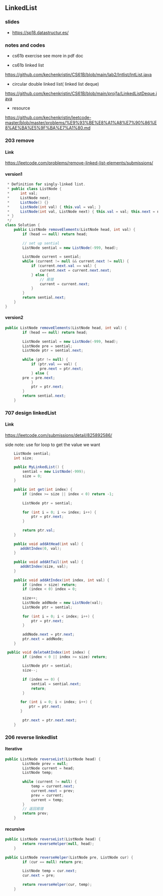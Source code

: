 ## LinkedList

### slides
- https://sp18.datastructur.es/

### notes and codes

- cs61b exercise
see more in pdf doc

- cs61b linked list

https://github.com/kechenkristin/CS61B/blob/main/lab2/Intlist/IntList.java


- circular double linked list( linked list deque)

https://github.com/kechenkristin/CS61B/blob/main/proj1a/LinkedListDeque.java

- resource

https://github.com/kechenkristin/leetcode-master/blob/master/problems/%E9%93%BE%E8%A1%A8%E7%90%86%E8%AE%BA%E5%9F%BA%E7%A1%80.md

### 203 remove
#### Link
https://leetcode.com/problems/remove-linked-list-elements/submissions/

#### version1
```java
 * Definition for singly-linked list.
 * public class ListNode {
 *     int val;
 *     ListNode next;
 *     ListNode() {}
 *     ListNode(int val) { this.val = val; }
 *     ListNode(int val, ListNode next) { this.val = val; this.next = next; }
 * }
 */
class Solution {
    public ListNode removeElements(ListNode head, int val) {
        if (head == null) return head;
        
        // set up sential
        ListNode sential = new ListNode(-999, head);
        
        ListNode current = sential;
        while (current != null && current.next != null) {
            if (current.next.val == val) {
                current.next = current.next.next;
            } else {
                // 易错
                current = current.next;
            }
        }
        return sential.next;
    }
}
```

#### version2
```java
public ListNode removeElements(ListNode head, int val) {
        if (head == null) return head;
        
        ListNode sential = new ListNode(-999, head);
        ListNode pre = sential;
        ListNode ptr = sential.next;
        
        while (ptr != null) {
            if (ptr.val == val) {
                pre.next = ptr.next;
            } else { 
		pre = pre.next;
            }
            ptr = ptr.next;
        }
        return sential.next;
    }
```

### 707 design linkedList
#### Link 
https://leetcode.com/submissions/detail/825892586/

side note: use for loop to get the value we want

```java
    ListNode sential;
    int size;

    public MyLinkedList() {
        sential = new ListNode(-999);
        size = 0;
    }
    
    public int get(int index) {
        if (index >= size || index < 0) return -1;
        
        ListNode ptr = sential;
        
        for (int i = 0; i <= index; i++) {
            ptr = ptr.next;
        }
        
        return ptr.val;
    }
    
    public void addAtHead(int val) {
       addAtIndex(0, val);
    }
    
    public void addAtTail(int val) {
       addAtIndex(size, val);
    }
    
    public void addAtIndex(int index, int val) {
        if (index > size) return;
        if (index < 0) index = 0;
        
        size++;
        ListNode addNode = new ListNode(val);
        ListNode ptr = sential;
        
        for (int i = 0; i < index; i++) {
            ptr = ptr.next;
        }
        
        addNode.next = ptr.next;
        ptr.next = addNode;
    }

 public void deleteAtIndex(int index) {
        if (index < 0 || index >= size) return;
        
        ListNode ptr = sential;
        size--;
        
        if (index == 0) {
            sential = sential.next;
            return;
        }
        
       for (int i = 0; i < index; i++) {
           ptr = ptr.next;
       }
        
        ptr.next = ptr.next.next;
    }
```

### 206 reverse linkedlist
#### Iterative
```java
public ListNode reverseList(ListNode head) {
        ListNode prev = null;
        ListNode current = head;
        ListNode temp;
        
        while (current != null) {
            temp = current.next;
            current.next = prev;
            prev = current;
            current = temp;
        }
        // 返回易错
        return prev;
    }
```


#### recursive
```java
public ListNode reverseList(ListNode head) {
        return reverseHelper(null, head);
    }
    
public ListNode reverseHelper(ListNode pre, ListNode cur) {
        if (cur == null) return pre;
        
        ListNode temp = cur.next;
        cur.next = pre;
        
        return reverseHelper(cur, temp);
    }
```

